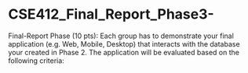 # CSE412_Final_Report_Phase3-
Final-Report Phase (10 pts): Each group has to demonstrate your final application (e.g. Web, Mobile, Desktop) that interacts with the database your created in Phase 2. The application will be evaluated based on the following criteria:
